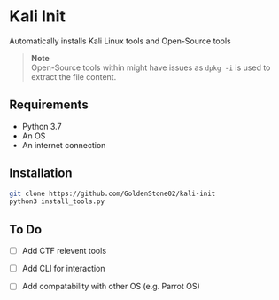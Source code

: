 # Kali Init
Automatically installs Kali Linux tools and Open-Source tools
> **Note**   
> Open-Source tools within might have issues as `dpkg -i`
> is used to extract the file content.

## Requirements
- Python 3.7
- An OS
- An internet connection

## Installation
```bash
git clone https://github.com/GoldenStone02/kali-init
python3 install_tools.py
```

## To Do
- [ ] Add CTF relevent tools
- [ ] Add CLI for interaction
- [ ] Add compatability with other OS (e.g. Parrot OS)

